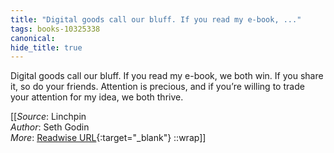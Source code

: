 ```yaml
---
title: "Digital goods call our bluff. If you read my e-book, ..."
tags: books-10325338
canonical: 
hide_title: true
---
```


Digital goods call our bluff. If you read my e-book, we both win. If you share it, so do your friends. Attention is precious, and if you’re willing to trade your attention for my idea, we both thrive.


[[_Source_: Linchpin<br>
_Author_: Seth Godin<br>
_More_: [Readwise URL](https://readwise.io/open/210672362){:target="_blank"}
::wrap]]